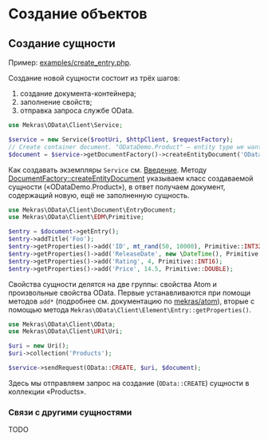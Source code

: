 # Создание объектов

## Создание сущности

Пример: [examples/create_entry.php](examples/create_entry.php).

Создание новой сущности состоит из трёх шагов:

1. создание документа-контейнера;
2. заполнение свойств;
3. отправка запроса службе OData.

```php
use Mekras\OData\Client\Service;

$service = new Service($rootUri, $httpClient, $requestFactory); 
// Create container document. "ODataDemo.Product" — entity type we want to create.
$document = $service->getDocumentFactory()->createEntityDocument('ODataDemo.Product');
```

Как создавать экземпляры `Service` см. [Введение](intro.ru.md). Методу
[DocumentFactory::createEntityDocument](document_factory.ru.md#createEntityDocument) указываем
класс создаваемой сущности («ODataDemo.Product»), в ответ получаем документ, содержащий новую, ещё
не заполненную сущность.

```php
use Mekras\OData\Client\Document\EntryDocument;
use Mekras\OData\Client\EDM\Primitive;

$entry = $document->getEntry();
$entry->addTitle('Foo');
$entry->getProperties()->add('ID', mt_rand(50, 10000), Primitive::INT32);
$entry->getProperties()->add('ReleaseDate', new \DateTime(), Primitive::DATETIME);
$entry->getProperties()->add('Rating', 4, Primitive::INT16);
$entry->getProperties()->add('Price', 14.5, Primitive::DOUBLE);
```

Свойства сущности делятся на две группы: свойства Atom и произвольные свойства OData. Первые
устанавливаются при помощи методов `add*` (подробнее см. документацию по
[mekras/atom](https://github.com/mekras/atom/blob/master/docs/03-creating_documents.md)), вторые
с помощью метода `Mekras\OData\Client\Element\Entry::getProperties()`.


```php
use Mekras\OData\Client\OData;
use Mekras\OData\Client\URI\Uri;

$uri = new Uri();
$uri->collection('Products');

$service->sendRequest(OData::CREATE, $uri, $document);
```

Здесь мы отправляем запрос на создание (`OData::CREATE`) сущности в коллекции «Products».

### Связи с другими сущностями

TODO
